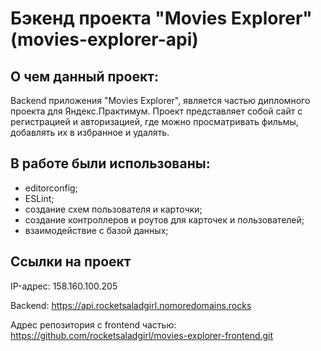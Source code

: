 # Бэкенд проекта "Movies Explorer" (movies-explorer-api)

## О чем данный проект:
Backend приложения "Movies Explorer", является частью дипломного проекта для Яндекс.Практимум. Проект представляет собой сайт с регистрацией и авторизацией, где можно просматривать фильмы, добавлять их в избранное и удалять.

## В работе были использованы:
+ editorconfig;
+ ESLint;
+ создание схем пользователя и карточки;
+ создание контроллеров и роутов для карточек и пользователей;
+ взаимодействие с базой данных;

## Ссылки на проект
IP-адрес: 158.160.100.205

Backend: https://api.rocketsaladgirl.nomoredomains.rocks

Адрес репозитория с frontend частью: https://github.com/rocketsaladgirl/movies-explorer-frontend.git
